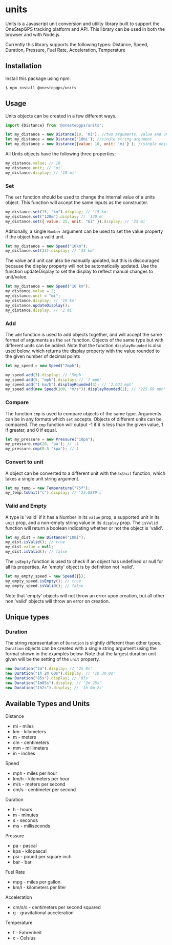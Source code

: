# units

Units is a Javascript unit conversion and utility library built to support the OneStepGPS tracking platform and API. This library can be used in both the browser and with Node.js.

Currently this library supports the following types: Distance, Speed, Duration, Pressure, Fuel Rate, Acceleration, Temperature

## Installation

Install this package using npm:

```
$ npm install @onestepgps/units
```

## Usage

Units objects can be created in a few different ways.

```javascript
import {Distance} from '@onestepgps/units';

let my_distance = new Distance(10, 'mi'); //two arguments, value and unit
let my_distance = new Distance('10mi'); //single string argument
let my_distance = new Distance({value: 10, unit: 'mi'} ); //single object argument
```

All Units objects have the following three properties:

```javascript
my_distance.value; // 10
my_distance.unit; // 'mi'
my_distance.display; // '10 mi'
```

### Set

The `set` function should be used to change the internal value of a units object. This function will accept the same inputs as the constructer.

```javascript
my_distance.set(15, "km").display; // '15 km'
my_distance.set("120m").display; // '120 m'
my_distance.set({ value: 25, unit: "mi" }).display; // '25 mi'
```

Aditionally, a single `Number` argument can be used to set the value property if the object has a valid unit.

```javascript
let my_distance = new Speed("10km");
my_distance.set(33).display; // '33 km'
```

The value and unit can also be manually updated, but this is discouraged because the display property will not be automatically updated. Use the function updateDisplay to set the display to reflect manual changes to unit/value.

```javascript
let my_distance = new Speed("10 km");
my_distance.value = 2;
my_distance.unit = "mi";
my_distance.display; // '10 km'
my_distance.updateDisplay();
my_distance.display; // '2 mi'
```

### Add

The `add` function is used to add objects together, and will accept the same format of arguments as the `set` function. Objects of the same type but with different units can be added. Note that the function `displayRounded` is also used below, which returns the display property with the value rounded to the given number of decimal points

```javascript
let my_speed = new Speed("2mph");

my_speed.add(3).display; // '5mph'
my_speed.add(5, "mph").display; // '7 mph'
my_speed.add("1 km/h").displayRounded(3); // '2.621 mph'
my_speed.add(new Speed(100, "m/s")).displayRounded(2); // '225.69 mph'
```

### Compare

The function `cmp` is used to compare objects of the same type. Arguments can be in any formats which `set` accepts. Objects of different units can be compared. The `cmp` function will output -1 if it is less than the given value, 1 if greater, and 0 if equal.

```javascript
let my_pressure = new Pressure("10pa");
my_pressure.cmp(20, 'pa'); // -1
my_pressure.cmp(0.5 'kpa'); // 1
```

### Convert to unit

A object can be converted to a different unit with the `toUnit` function, which takes a single unit string argument.

```javascript
let my_temp = new Temperature("75f");
my_temp.toUnit("c").display; // '23.8889 c`
```

### Valid and Empty

A type is 'valid' if it has a Number in its `value` prop, a supported unit in its `unit` prop, and a non-empty string value in its `display` prop. The `isValid` function will return a boolean indicating whether or not the object is 'valid'.

```javascript
let my_dist = new Distance("10mi");
my_dist.isValid(); // true
my_dist.value = null;
my_dist.isValid(); // false
```

The `isEmpty` function is used to check if an object has undefined or null for all its properties. An 'empty' object is by definition not 'valid'.

```javascript
let my_empty_speed = new Speed({});
my_empty_speed.isEmpty(); // true
my_empty_speed.isValid(); // false
```

Note that 'empty' objects will not throw an error upon creation, but all other non 'valid' objects will throw an error on creation.

## Unique types

### Duration

The string representation of `Duration` is slightly different than other types. `Duration` objects can be created with a single string argument using the format shown in the examples below. Note that the largest duration unit given will be the setting of the `unit` property.

```javascript
new Duration("2m").display; // '2m 0s'
new Duration("1h 2m 60s").display; // '1h 3m 0s'
new Duration("85s").display; // '85s'
new Duration("1m85s").display; // '2m 25s'
new Duration("1h2s").display; // '1h 0m 2s'
```

## Available Types and Units

Distance

- mi - miles
- km - kilometers
- m - meters
- cm - centimeters
- mm - millimeters
- in - inches

Speed

- mph - miles per hour
- km/h - kilometers per hour
- m/s - meters per second
- cm/s - centimeter per second

Duration

- h - hours
- m - minutes
- s - seconds
- ms - milliseconds

Pressure

- pa - pascal
- kpa - kilopascal
- psi - pound per square inch
- bar - bar

Fuel Rate

- mpg - miles per gallon
- km/l - kilometers per liter

Acceleration

- cm/s/s - centimeters per second squared
- g - gravitational acceleration

Temperature

- f - Fahrenheit
- c - Celsius
